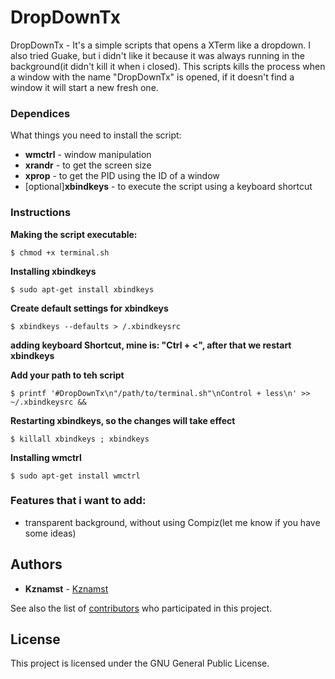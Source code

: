 # DropDownTx
DropDownTx - It's a simple scripts that opens a XTerm like a dropdown. I also tried Guake, but i didn't like it because it was always running in the background(it didn't kill it when i closed). This scripts kills the process when a window with the name "DropDownTx" is opened, if it doesn't find a window it will start a new fresh one.

### Dependices

What things you need to install the script:
  * **wmctrl** - window manipulation
  * **xrandr** - to get the screen size
  * **xprop** - to get the PID using the ID of a window
  * [optional]**xbindkeys** - to execute the script using a keyboard shortcut

### Instructions

**Making the script executable:**

```
$ chmod +x terminal.sh
```


**Installing xbindkeys**
```
$ sudo apt-get install xbindkeys
```
**Create default settings for xbindkeys**
```
$ xbindkeys --defaults > /.xbindkeysrc
```
**adding keyboard Shortcut, mine is: "Ctrl + <", after that we restart xbindkeys**

**Add your path to teh script**
```
$ printf '#DropDownTx\n"/path/to/terminal.sh"\nControl + less\n' >> ~/.xbindkeysrc &&
```
**Restarting xbindkeys, so the changes will take effect**
```
$ killall xbindkeys ; xbindkeys
```
**Installing wmctrl**
```
$ sudo apt-get install wmctrl
```
### Features that i want to add:
* transparent background, without using Compiz(let me know if you have some ideas)

## Authors

* **Kznamst** - [Kznamst](https://github.com/kznamst)

See also the list of [contributors](https://github.com/kznamst/DropDownTx/contributors) who participated in this project.

## License

This project is licensed under the GNU General Public License.



